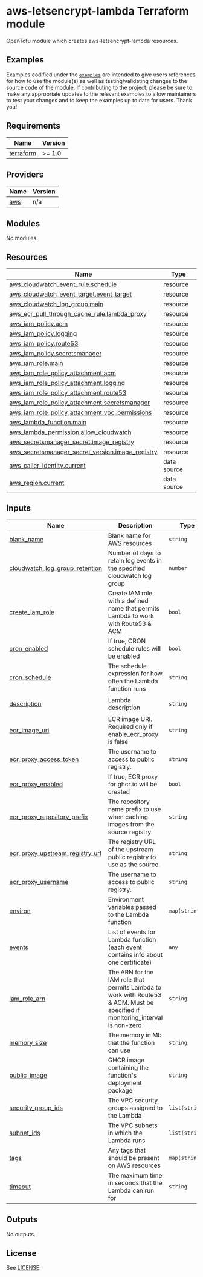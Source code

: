# aws-letsencrypt-lambda Terraform module

OpenTofu module which creates aws-letsencrypt-lambda resources.

## Examples

Examples codified under
the [`examples`](https://github.com/kvendingoldo/aws-letsencrypt-lambda/tree/main/files/terraform/module/examples) are intended
to give users references for how to use the module(s) as well as testing/validating changes to the source code of the
module. If contributing to the project, please be sure to make any appropriate updates to the relevant examples to allow
maintainers to test your changes and to keep the examples up to date for users. Thank you!

<!-- BEGINNING OF PRE-COMMIT-TERRAFORM DOCS HOOK -->
## Requirements

| Name | Version |
|------|---------|
| <a name="requirement_terraform"></a> [terraform](#requirement\_terraform) | >= 1.0 |

## Providers

| Name | Version |
|------|---------|
| <a name="provider_aws"></a> [aws](#provider\_aws) | n/a |

## Modules

No modules.

## Resources

| Name | Type |
|------|------|
| [aws_cloudwatch_event_rule.schedule](https://registry.terraform.io/providers/hashicorp/aws/latest/docs/resources/cloudwatch_event_rule) | resource |
| [aws_cloudwatch_event_target.event_target](https://registry.terraform.io/providers/hashicorp/aws/latest/docs/resources/cloudwatch_event_target) | resource |
| [aws_cloudwatch_log_group.main](https://registry.terraform.io/providers/hashicorp/aws/latest/docs/resources/cloudwatch_log_group) | resource |
| [aws_ecr_pull_through_cache_rule.lambda_proxy](https://registry.terraform.io/providers/hashicorp/aws/latest/docs/resources/ecr_pull_through_cache_rule) | resource |
| [aws_iam_policy.acm](https://registry.terraform.io/providers/hashicorp/aws/latest/docs/resources/iam_policy) | resource |
| [aws_iam_policy.logging](https://registry.terraform.io/providers/hashicorp/aws/latest/docs/resources/iam_policy) | resource |
| [aws_iam_policy.route53](https://registry.terraform.io/providers/hashicorp/aws/latest/docs/resources/iam_policy) | resource |
| [aws_iam_policy.secretsmanager](https://registry.terraform.io/providers/hashicorp/aws/latest/docs/resources/iam_policy) | resource |
| [aws_iam_role.main](https://registry.terraform.io/providers/hashicorp/aws/latest/docs/resources/iam_role) | resource |
| [aws_iam_role_policy_attachment.acm](https://registry.terraform.io/providers/hashicorp/aws/latest/docs/resources/iam_role_policy_attachment) | resource |
| [aws_iam_role_policy_attachment.logging](https://registry.terraform.io/providers/hashicorp/aws/latest/docs/resources/iam_role_policy_attachment) | resource |
| [aws_iam_role_policy_attachment.route53](https://registry.terraform.io/providers/hashicorp/aws/latest/docs/resources/iam_role_policy_attachment) | resource |
| [aws_iam_role_policy_attachment.secretsmanager](https://registry.terraform.io/providers/hashicorp/aws/latest/docs/resources/iam_role_policy_attachment) | resource |
| [aws_iam_role_policy_attachment.vpc_permissions](https://registry.terraform.io/providers/hashicorp/aws/latest/docs/resources/iam_role_policy_attachment) | resource |
| [aws_lambda_function.main](https://registry.terraform.io/providers/hashicorp/aws/latest/docs/resources/lambda_function) | resource |
| [aws_lambda_permission.allow_cloudwatch](https://registry.terraform.io/providers/hashicorp/aws/latest/docs/resources/lambda_permission) | resource |
| [aws_secretsmanager_secret.image_registry](https://registry.terraform.io/providers/hashicorp/aws/latest/docs/resources/secretsmanager_secret) | resource |
| [aws_secretsmanager_secret_version.image_registry](https://registry.terraform.io/providers/hashicorp/aws/latest/docs/resources/secretsmanager_secret_version) | resource |
| [aws_caller_identity.current](https://registry.terraform.io/providers/hashicorp/aws/latest/docs/data-sources/caller_identity) | data source |
| [aws_region.current](https://registry.terraform.io/providers/hashicorp/aws/latest/docs/data-sources/region) | data source |

## Inputs

| Name | Description | Type | Default | Required |
|------|-------------|------|---------|:--------:|
| <a name="input_blank_name"></a> [blank\_name](#input\_blank\_name) | Blank name for AWS resources | `string` | n/a | yes |
| <a name="input_cloudwatch_log_group_retention"></a> [cloudwatch\_log\_group\_retention](#input\_cloudwatch\_log\_group\_retention) | Number of days to retain log events in the specified cloudwatch log group | `number` | `7` | no |
| <a name="input_create_iam_role"></a> [create\_iam\_role](#input\_create\_iam\_role) | Create IAM role with a defined name that permits Lambda to work with Route53 & ACM | `bool` | `true` | no |
| <a name="input_cron_enabled"></a> [cron\_enabled](#input\_cron\_enabled) | If true, CRON schedule rules will be enabled | `bool` | `true` | no |
| <a name="input_cron_schedule"></a> [cron\_schedule](#input\_cron\_schedule) | The schedule expression for how often the Lambda function runs | `string` | `"rate(24 hours)"` | no |
| <a name="input_description"></a> [description](#input\_description) | Lambda description | `string` | `"The AWS Let's Encrypt Lambda. URL: https://github.com/kvendingoldo/aws-letsencrypt-lambda"` | no |
| <a name="input_ecr_image_uri"></a> [ecr\_image\_uri](#input\_ecr\_image\_uri) | ECR image URI. Required only if enable\_ecr\_proxy is false | `string` | `null` | no |
| <a name="input_ecr_proxy_access_token"></a> [ecr\_proxy\_access\_token](#input\_ecr\_proxy\_access\_token) | The username to access to public registry. | `string` | `null` | no |
| <a name="input_ecr_proxy_enabled"></a> [ecr\_proxy\_enabled](#input\_ecr\_proxy\_enabled) | If true, ECR proxy for ghcr.io will be created | `bool` | `true` | no |
| <a name="input_ecr_proxy_repository_prefix"></a> [ecr\_proxy\_repository\_prefix](#input\_ecr\_proxy\_repository\_prefix) | The repository name prefix to use when caching images from the source registry. | `string` | `"ghcr-io-proxy"` | no |
| <a name="input_ecr_proxy_upstream_registry_url"></a> [ecr\_proxy\_upstream\_registry\_url](#input\_ecr\_proxy\_upstream\_registry\_url) | The registry URL of the upstream public registry to use as the source. | `string` | `"ghcr.io"` | no |
| <a name="input_ecr_proxy_username"></a> [ecr\_proxy\_username](#input\_ecr\_proxy\_username) | The username to access to public registry. | `string` | `null` | no |
| <a name="input_environ"></a> [environ](#input\_environ) | Environment variables passed to the Lambda function | `map(string)` | `{}` | no |
| <a name="input_events"></a> [events](#input\_events) | List of events for Lambda function (each event contains info about one certificate) | `any` | `[]` | no |
| <a name="input_iam_role_arn"></a> [iam\_role\_arn](#input\_iam\_role\_arn) | The ARN for the IAM role that permits Lambda to work with Route53 & ACM. Must be specified if monitoring\_interval is non-zero | `string` | `null` | no |
| <a name="input_memory_size"></a> [memory\_size](#input\_memory\_size) | The memory in Mb that the function can use | `string` | `128` | no |
| <a name="input_public_image"></a> [public\_image](#input\_public\_image) | GHCR image containing the function's deployment package | `string` | `"kvendingoldo/aws-letsencrypt-lambda:rc-0.29.0"` | no |
| <a name="input_security_group_ids"></a> [security\_group\_ids](#input\_security\_group\_ids) | The VPC security groups assigned to the Lambda | `list(string)` | `[]` | no |
| <a name="input_subnet_ids"></a> [subnet\_ids](#input\_subnet\_ids) | The VPC subnets in which the Lambda runs | `list(string)` | `[]` | no |
| <a name="input_tags"></a> [tags](#input\_tags) | Any tags that should be present on AWS resources | `map(string)` | `{}` | no |
| <a name="input_timeout"></a> [timeout](#input\_timeout) | The maximum time in seconds that the Lambda can run for | `string` | `900` | no |

## Outputs

No outputs.
<!-- END OF PRE-COMMIT-TERRAFORM DOCS HOOK -->

## License
See [LICENSE](https://github.com/kvendingoldo/aws-letsencrypt-lambda/blob/main/LICENSE).
